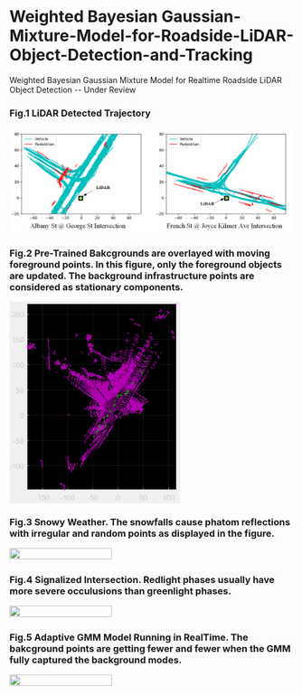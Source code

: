 # Weighted Bayesian Gaussian-Mixture-Model-for-Roadside-LiDAR-Object-Detection-and-Tracking
Weighted Bayesian Gaussian Mixture Model for Realtime Roadside LiDAR Object Detection -- Under Review


### Fig.1 LiDAR Detected Trajectory

![LiDAR Detected Trajectory vs Video Detected Trajectory](https://github.com/TeRyZh/Gaussian-Mixture-Model-for-Roadside-LiDAR-Object-Detection-and-Tracking/blob/main/Images/Trajectories.png)

### Fig.2 Pre-Trained Bakcgrounds are overlayed with moving foreground points. In this figure, only the foreground objects are updated. The background infrastructure points are considered as stationary components.

<img align="center" height= 60% width="60%" src="https://github.com/TeRyZh/Gaussian-Mixture-Model-for-Roadside-LiDAR-Object-Detection-and-Tracking/blob/main/Images/Segment%20Animation.gif">

### Fig.3 Snowy Weather. The snowfalls cause phatom reflections with irregular and random points as displayed in the figure. 
<img align="center" height= 40%  width="60%" src="https://github.com/TeRyZh/Gaussian-Mixture-Model-for-Roadside-LiDAR-Object-Detection-and-Tracking/blob/main/Images/GMM_FrenchJoyce_animation.gif">

### Fig.4 Signalized Intersection. Redlight phases usually have more severe occulusions than greenlight phases.
<img align="center" height= 60%  width="60%" src="https://github.com/TeRyZh/Gaussian-Mixture-Model-for-Roadside-LiDAR-Object-Detection-and-Tracking/blob/main/Images/GMM_GeorgeAlbany_animation.gif">

### Fig.5 Adaptive GMM Model Running in RealTime. The bakcground points are getting fewer and fewer when the GMM fully captured the background modes. 
<img align="center" height= 60%  width="60%" src="https://github.com/TeRyZh/Gaussian-Mixture-Model-for-Roadside-LiDAR-Object-Detection-and-Tracking/blob/main/Images/RealTimeSegmentation.gif">
